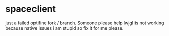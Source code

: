 # spaceclient
just a failed optifine fork / branch. Someone please help lwjgl is not working because native issues i am stupid so fix it for me please.
